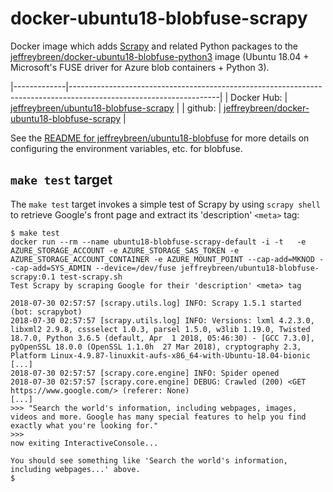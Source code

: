 # docker-ubuntu18-blobfuse-scrapy

Docker image which adds [Scrapy](https://scrapy.org) and related Python packages to the
[jeffreybreen/docker-ubuntu18-blobfuse-python3](https://hub.docker.com/r/jeffreybreen/ubuntu18-blobfuse-python3/)
image (Ubuntu 18.04 + Microsoft's FUSE driver for Azure blob containers + Python 3).

|-------------|-------------------------------------------------------------------------------------------------------------------|
| Docker Hub: | [jeffreybreen/ubuntu18-blobfuse-scrapy](https://hub.docker.com/r/jeffreybreen/ubuntu18-blobfuse-scrapy/)        |
| github:     | [jeffreybreen/docker-ubuntu18-blobfuse-scrapy](https://github.com/jeffreybreen/docker-ubuntu18-blobfuse-scrapy) |

See the [README for jeffreybreen/ubuntu18-blobfuse](https://github.com/jeffreybreen/docker-ubuntu18-blobfuse/blob/master/README.md) 
for more details on configuring the environment variables, etc. for blobfuse.

## `make test` target

The `make test` target invokes a simple test of Scrapy by using `scrapy shell`
to retrieve Google's front page and extract its 'description' `<meta>` tag:

```
$ make test
docker run --rm --name ubuntu18-blobfuse-scrapy-default -i -t   -e AZURE_STORAGE_ACCOUNT -e AZURE_STORAGE_SAS_TOKEN -e AZURE_STORAGE_ACCOUNT_CONTAINER -e AZURE_MOUNT_POINT --cap-add=MKNOD --cap-add=SYS_ADMIN --device=/dev/fuse jeffreybreen/ubuntu18-blobfuse-scrapy:0.1 test-scrapy.sh
Test Scrapy by scraping Google for their 'description' <meta> tag

2018-07-30 02:57:57 [scrapy.utils.log] INFO: Scrapy 1.5.1 started (bot: scrapybot)
2018-07-30 02:57:57 [scrapy.utils.log] INFO: Versions: lxml 4.2.3.0, libxml2 2.9.8, cssselect 1.0.3, parsel 1.5.0, w3lib 1.19.0, Twisted 18.7.0, Python 3.6.5 (default, Apr  1 2018, 05:46:30) - [GCC 7.3.0], pyOpenSSL 18.0.0 (OpenSSL 1.1.0h  27 Mar 2018), cryptography 2.3, Platform Linux-4.9.87-linuxkit-aufs-x86_64-with-Ubuntu-18.04-bionic
[...]
2018-07-30 02:57:57 [scrapy.core.engine] INFO: Spider opened
2018-07-30 02:57:57 [scrapy.core.engine] DEBUG: Crawled (200) <GET https://www.google.com/> (referer: None)
[...]
>>> "Search the world's information, including webpages, images, videos and more. Google has many special features to help you find exactly what you're looking for."
>>> 
now exiting InteractiveConsole...

You should see something like 'Search the world's information, including webpages...' above.
$
```
